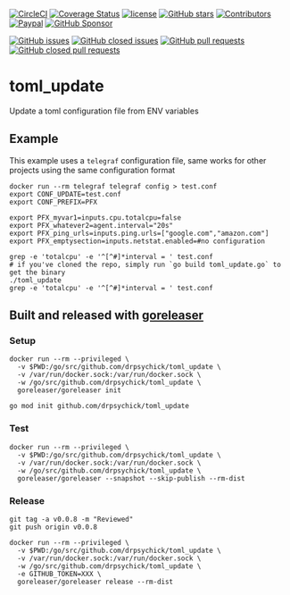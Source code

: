 [![CircleCI](https://img.shields.io/circleci/build/github/DrPsychick/toml_update)](https://app.circleci.com/pipelines/github/DrPsychick/toml_update)
[![Coverage Status](https://coveralls.io/repos/github/DrPsychick/toml_update/badge.svg?branch=master)](https://coveralls.io/github/DrPsychick/toml_update?branch=master)
[![license](https://img.shields.io/github/license/drpsychick/toml_update.svg)](https://github.com/drpsychick/toml_update/blob/master/LICENSE)
[![GitHub stars](https://img.shields.io/github/stars/drpsychick/toml_update.svg)](https://github.com/drpsychick/toml_update)
[![Contributors](https://img.shields.io/github/contributors/drpsychick/toml_update.svg)](https://github.com/drpsychick/toml_update/graphs/contributors)
[![Paypal](https://img.shields.io/badge/donate-paypal-00457c.svg?logo=paypal)](https://www.paypal.com/cgi-bin/webscr?cmd=_s-xclick&hosted_button_id=FTXDN7LCDWUEA&source=url)
[![GitHub Sponsor](https://img.shields.io/badge/github-sponsor-blue?logo=github)](https://github.com/sponsors/DrPsychick)

[![GitHub issues](https://img.shields.io/github/issues/drpsychick/toml_update.svg)](https://github.com/drpsychick/toml_update/issues)
[![GitHub closed issues](https://img.shields.io/github/issues-closed/drpsychick/toml_update.svg)](https://github.com/drpsychick/toml_update/issues?q=is%3Aissue+is%3Aclosed)
[![GitHub pull requests](https://img.shields.io/github/issues-pr/drpsychick/toml_update.svg)](https://github.com/drpsychick/toml_update/pulls)
[![GitHub closed pull requests](https://img.shields.io/github/issues-pr-closed/drpsychick/toml_update.svg)](https://github.com/drpsychick/toml_update/pulls?q=is%3Apr+is%3Aclosed)

# toml_update
Update a toml configuration file from ENV variables

## Example
This example uses a `telegraf` configuration file, same works for other projects using the same configuration format
```shell
docker run --rm telegraf telegraf config > test.conf
export CONF_UPDATE=test.conf
export CONF_PREFIX=PFX

export PFX_myvar1=inputs.cpu.totalcpu=false
export PFX_whatever2=agent.interval="20s"
export PFX_ping_urls=inputs.ping.urls=["google.com","amazon.com"]
export PFX_emptysection=inputs.netstat.enabled=#no configuration

grep -e 'totalcpu' -e '^[^#]*interval = ' test.conf
# if you've cloned the repo, simply run `go build toml_update.go` to get the binary
./toml_update
grep -e 'totalcpu' -e '^[^#]*interval = ' test.conf
```

## Built and released with [goreleaser](https://goreleaser.com)
### Setup
```shell
docker run --rm --privileged \
  -v $PWD:/go/src/github.com/drpsychick/toml_update \
  -v /var/run/docker.sock:/var/run/docker.sock \
  -w /go/src/github.com/drpsychick/toml_update \
  goreleaser/goreleaser init
  
go mod init github.com/drpsychick/toml_update
```

### Test
```shell
docker run --rm --privileged \
  -v $PWD:/go/src/github.com/drpsychick/toml_update \
  -v /var/run/docker.sock:/var/run/docker.sock \
  -w /go/src/github.com/drpsychick/toml_update \
  goreleaser/goreleaser --snapshot --skip-publish --rm-dist
```

### Release
```shell
git tag -a v0.0.8 -m "Reviewed"
git push origin v0.0.8

docker run --rm --privileged \
  -v $PWD:/go/src/github.com/drpsychick/toml_update \
  -v /var/run/docker.sock:/var/run/docker.sock \
  -w /go/src/github.com/drpsychick/toml_update \
  -e GITHUB_TOKEN=XXX \
  goreleaser/goreleaser release --rm-dist
```